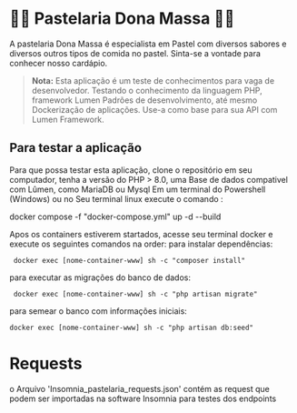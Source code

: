 # 👩‍🍳 Pastelaria Dona Massa 👨‍🍳

A pastelaria Dona Massa é especialista em Pastel com diversos sabores
e diversos outros tipos de comida no pastel. Sinta-se a vontade para conhecer nosso cardápio.

> **Nota:** Esta aplicação é um teste de conhecimentos para vaga de desenvolvedor. Testando o conhecimento da linguagem PHP, framework Lumen
Padrões de desenvolvimento, até mesmo Dockerização de aplicações.
Use-a como base para sua API com Lumen Framework.

## Para testar a aplicação

Para que possa testar esta aplicação, clone o repositório em seu computador, tenha a versão do PHP > 8.0, uma Base de dados compativel com Lûmen, como MariaDB ou Mysql
Em um terminal do Powershell (Windows) ou no Seu terminal linux execute o comando :

docker compose -f "docker-compose.yml" up -d --build

Apos os containers estiverem startados, acesse seu terminal docker e execute
os seguintes comandos na order:
para instalar dependências:
```shell
 docker exec [nome-container-www] sh -c "composer install"
```
para executar as migrações do banco de dados:
```shell
 docker exec [nome-container-www] sh -c "php artisan migrate"
```
para semear o banco com informações iniciais:

```shell
docker exec [nome-container-www] sh -c "php artisan db:seed"
```
# Requests

o Arquivo 'Insomnia_pastelaria_requests.json' contém as request que podem ser importadas na software Insomnia para testes dos endpoints